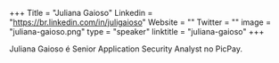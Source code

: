+++
Title = "Juliana Gaioso"
Linkedin = "https://br.linkedin.com/in/juligaioso"
Website = ""
Twitter = ""
image = "juliana-gaioso.png"
type = "speaker"
linktitle = "juliana-gaioso"
+++

Juliana Gaioso é Senior Application Security Analyst no PicPay.
